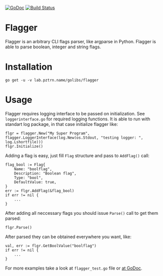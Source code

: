 [![GoDoc](https://godoc.org/github.com/pztrn/flagger?status.svg)](https://godoc.org/github.com/pztrn/flagger) [![Build Status](https://travis-ci.org/pztrn/flagger.svg?branch=master)](https://travis-ci.org/pztrn/flagger)

# Flagger

Flagger is an arbitrary CLI flags parser, like argparse in Python.
Flagger is able to parse boolean, integer and string flags.

# Installation

```
go get -u -v lab.pztrn.name/golibs/flagger
```

# Usage

Flagger requires logging interface to be passed on initialization.
See ``loggerinterface.go`` for required logging functions.
It is able to run with standart log package, in that case
initialize flagger like:

```
flgr = flagger.New("My Super Program", flagger.LoggerInterface(log.New(os.Stdout, "testing logger: ", log.Lshortfile)))
flgr.Initialize()
```

Adding a flag is easy, just fill ``Flag`` structure and pass to ``AddFlag()`` call:

```
flag_bool := Flag{
    Name: "boolflag",
    Description: "Boolean flag",
    Type: "bool",
    DefaultValue: true,
}
err := flgr.AddFlag(&flag_bool)
if err != nil {
    ...
}
```

After adding all neccessary flags you should issue ``Parse()`` call to get
them parsed:

```
flgr.Parse()
```

After parsed they can be obtained everywhere you want, like:

```
val, err := flgr.GetBoolValue("boolflag")
if err != nil {
    ...
}
```

For more examples take a look at ``flagger_test.go`` file or [at GoDoc](https://github.com/pztrn/flagger).
